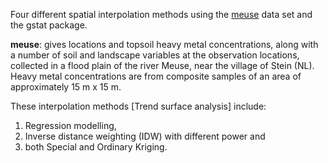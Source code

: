 
Four different spatial interpolation methods using the [meuse](https://search.r-project.org/CRAN/refmans/sp/html/meuse.html) data set and the gstat package. 

**meuse**: gives locations and topsoil heavy metal concentrations, along with a number of soil and landscape variables at the observation locations, collected in a flood plain of the river Meuse, near the village of Stein (NL). Heavy metal concentrations are from composite samples of an area of approximately 15 m x 15 m.

These interpolation methods [Trend surface analysis] include:
1) Regression modelling,
2) Inverse distance weighting (IDW) with different power and
3) both Special and Ordinary Kriging.
